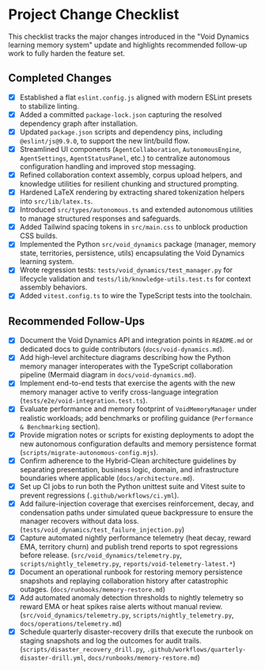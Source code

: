 # Project Change Checklist

This checklist tracks the major changes introduced in the "Void Dynamics learning memory system" update and highlights recommended follow-up work to fully harden the feature set.

## Completed Changes
- [x] Established a flat `eslint.config.js` aligned with modern ESLint presets to stabilize linting.
- [x] Added a committed `package-lock.json` capturing the resolved dependency graph after installation.
- [x] Updated `package.json` scripts and dependency pins, including `@eslint/js@9.9.0`, to support the new lint/build flow.
- [x] Streamlined UI components (`AgentCollaboration`, `AutonomousEngine`, `AgentSettings`, `AgentStatusPanel`, etc.) to centralize autonomous configuration handling and improved stop messaging.
- [x] Refined collaboration context assembly, corpus upload helpers, and knowledge utilities for resilient chunking and structured prompting.
- [x] Hardened LaTeX rendering by extracting shared tokenization helpers into `src/lib/latex.ts`.
- [x] Introduced `src/types/autonomous.ts` and extended autonomous utilities to manage structured responses and safeguards.
- [x] Added Tailwind spacing tokens in `src/main.css` to unblock production CSS builds.
- [x] Implemented the Python `src/void_dynamics` package (manager, memory state, territories, persistence, utils) encapsulating the Void Dynamics learning system.
- [x] Wrote regression tests: `tests/void_dynamics/test_manager.py` for lifecycle validation and `tests/lib/knowledge-utils.test.ts` for context assembly behaviors.
- [x] Added `vitest.config.ts` to wire the TypeScript tests into the toolchain.

## Recommended Follow-Ups
- [x] Document the Void Dynamics API and integration points in `README.md` or dedicated docs to guide contributors (`docs/void-dynamics.md`).
- [x] Add high-level architecture diagrams describing how the Python memory manager interoperates with the TypeScript collaboration pipeline (Mermaid diagram in `docs/void-dynamics.md`).
- [x] Implement end-to-end tests that exercise the agents with the new memory manager active to verify cross-language integration (`tests/e2e/void-integration.test.ts`).
- [x] Evaluate performance and memory footprint of `VoidMemoryManager` under realistic workloads; add benchmarks or profiling guidance (`Performance & Benchmarking` section).
- [x] Provide migration notes or scripts for existing deployments to adopt the new autonomous configuration defaults and memory persistence format (`scripts/migrate-autonomous-config.mjs`).
- [x] Confirm adherence to the Hybrid-Clean architecture guidelines by separating presentation, business logic, domain, and infrastructure boundaries where applicable (`docs/architecture.md`).
- [x] Set up CI jobs to run both the Python unittest suite and Vitest suite to prevent regressions (`.github/workflows/ci.yml`).
- [x] Add failure-injection coverage that exercises reinforcement, decay, and condensation paths under simulated queue backpressure to ensure the manager recovers without data loss. (`tests/void_dynamics/test_failure_injection.py`)
- [x] Capture automated nightly performance telemetry (heat decay, reward EMA, territory churn) and publish trend reports to spot regressions before release. (`src/void_dynamics/telemetry.py`, `scripts/nightly_telemetry.py`, `reports/void-telemetry-latest.*`)
- [x] Document an operational runbook for restoring memory persistence snapshots and replaying collaboration history after catastrophic outages. (`docs/runbooks/memory-restore.md`)
- [x] Add automated anomaly detection thresholds to nightly telemetry so reward EMA or heat spikes raise alerts without manual review. (`src/void_dynamics/telemetry.py`, `scripts/nightly_telemetry.py`, `docs/operations/telemetry.md`)
- [x] Schedule quarterly disaster-recovery drills that execute the runbook on staging snapshots and log the outcomes for audit trails. (`scripts/disaster_recovery_drill.py`, `.github/workflows/quarterly-disaster-drill.yml`, `docs/runbooks/memory-restore.md`)
